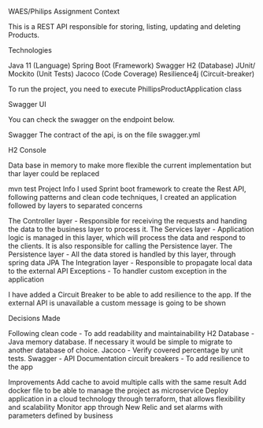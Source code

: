 WAES/Philips Assignment
Context

This is a REST API responsible for storing, listing, updating and deleting Products.

Technologies

Java 11 (Language)
Spring Boot (Framework)
Swagger
H2 (Database)
JUnit/ Mockito (Unit Tests)
Jacoco (Code Coverage)
Resilience4j (Circuit-breaker)

To run the project, you need to execute PhillipsProductApplication class

Swagger UI

You can check the swagger on the endpoint below.

Swagger
The contract of the api, is on the file swagger.yml

H2 Console

Data base in memory to make more flexible the current implementation but thar layer could be replaced

mvn test
Project Info
I used Sprint boot framework to create the Rest API, following patterns and clean code techniques, I created an application
followed by layers to separated concerns 

The Controller layer - Responsible for receiving the requests and handing the data to the business layer to process it.
The Services layer - Application logic is managed in this layer, which will process the data and respond to the clients. It is also responsible for calling the Persistence layer.
The Persistence layer - All the data stored is handled by this layer, through spring data JPA
The Integration layer - Responsible to propagate local data to the external API
Exceptions - To handler custom exception in the application

I have added a Circuit Breaker to be able to add resilience to the app. If the external API is unavailable a custom message is going to be shown

Decisions Made

Following clean code - To add readability and maintainability 
H2 Database - Java memory database. If necessary it would be simple to migrate to another database of choice.
Jacoco - Verify covered percentage by unit tests.
Swagger - API Documentation
circuit breakers - To add resilience to the app

Improvements
Add cache to avoid multiple calls with the same result
Add docker file to be able to manage the project as microservice
Deploy application in a cloud technology through terraform, that allows flexibility and scalability 
Monitor app through New Relic and set alarms with parameters defined by business

